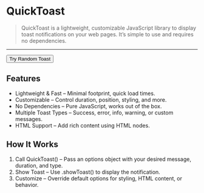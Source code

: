 # QuickToast

> QuickToast is a lightweight, customizable JavaScript library to display toast notifications on your web pages. It’s simple to use and requires no dependencies.

---

<button data-quicktoast-random>Try Random Toast</button>

## Features <!-- {docsify-ignore} -->

- Lightweight & Fast – Minimal footprint, quick load times.
- Customizable – Control duration, position, styling, and more.
- No Dependencies – Pure JavaScript, works out of the box.
- Multiple Toast Types – Success, error, info, warning, or custom messages.
- HTML Support – Add rich content using HTML nodes.

## How It Works <!-- {docsify-ignore} -->

1. Call QuickToast() – Pass an options object with your desired message, duration, and type.
2. Show Toast – Use .showToast() to display the notification.
3. Customize – Override default options for styling, HTML content, or behavior.
